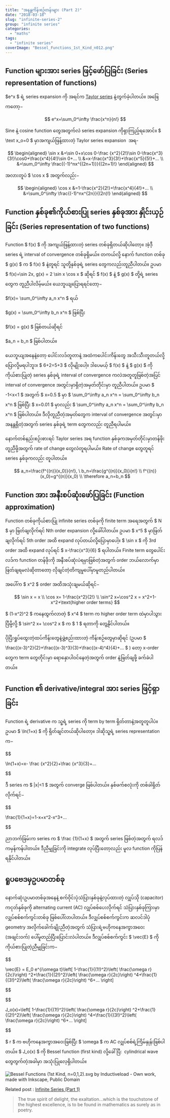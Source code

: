 ```yaml
---
title: "အနန္တကိန်းစဉ်တန်းများ (Part 2)"
date: "2018-03-18"
slug: "infinite-series-2"
group: "infinite series"
categories:
  - "maths"
tags:
  - "infinite series"
coverImage: "Bessel_Functions_1st_Kind_n012.png"
---
```


## Function များအား series ဖြင့်ဖော်ပြခြင်း (Series representation of functions)

$e^x $ ရဲ့ series expansion ကို အရင်က [Taylor series](http://theinlinaung.com/taylor-series/) နဲ့တွက်ခဲ့ပါတယ်။ အဖြေကတော့−

$$
e^x=\sum_0^\infty \frac{x^n}{n!}
$$

Sine နဲ့ cosine function တွေအတွက်လဲ series expansion ကိုရှာကြည့်ရအောင်။ $ \text x_o=0 $ မှာအကျယ်ဖြန့်ထားတဲ့ Taylor series expansion  အရ-

$$
\begin{aligned}
\sin x &=\sin 0+x\cos 0-\frac {x^2}{2!}\sin 0-\frac{x^3}{3!}\cos0+\frac{x^4}{4!}\sin 0+...
\\
&=x-\frac{x^3}{3!}+\frac{x^5}{5!}+...
\\
&=\sum_0^\infty \frac{(-1)^nx^{(2n+1)}}{(2n+1)!}
\end{aligned}
$$

အလားတူပဲ $ \cos x $ အတွက်လည်း−

$$
\begin{aligned}
\cos x &=1-\frac{x^2}{2!}+\frac{x^4}{4!}+...
\\
&=\sum_0^\infty \frac{(-1)^nx^{2n}}{(2n)!}
\end{aligned}
$$

## Function နှစ်ခု၏ကိုယ်စားပြု series နှစ်ခုအား နှိုင်းယှဉ်ခြင်း (Series representation of two functions)

Function $ f(x) $ ကို အကျယ်ဖြန့်ထားတဲ့ series တစ်ခုရှိတယ်ဆိုပါတော့။ အဲ့ဒီ့ series ရဲ့ interval of convergence တစ်ခုရှိမယ်။ တကယ်လို့ နောက် function တစ်ခု $ g(x) $ က $ f(x) $ နဲ့တူရင် သူတို့နှစ်ခုရဲ့ series တွေကလည်းတူညီပါတယ်။ ဥပမာ $ f(x)=\sin 2x, g(x) = 2 \sin x \cos x $ ဆိုရင် $ f(x) $ နဲ့ $ g(x) $ တို့ရဲ့ series တွေက တူညီပါလိမ့်မယ်။ ယေဘူယျပြောရရင်တော့−

$f(x)= \sum_0^\infty a_n x^n $ ရယ်

$g(x) = \sum_0^\infty b_n x^n $ ဖြစ်ပြီး

$f(x) = g(x) $ ဖြစ်တယ်ဆိုရင်

$a_n = b_n $ ဖြစ်ပါတယ်။

ယေဘူယျအနေနဲ့တော့ ပေါင်းလဒ်တူတာနဲ့ အထဲကပေါင်းကိန်းတွေ အသီးသီးတူတယ်လို့ပြောလို့မရပါဘူး။ $ 6+2=5+3 $ လိုမျိုးပေါ့။ ဒါပေမယ့် $ f(x) $ နဲ့ $ g(x) $ ကိုကိုယ်စားပြုတဲ့ series နှစ်ခုရဲ့ interval of convergence ကလဲအတူတူဖြစ်တဲ့အပြင် interval of convergence အတွင်းမှာရှိတဲ့အမှတ်တိုင်းမှာ တူညီပါတယ်။ ဥပမာ $ -1<x<1 $ အတွက် $ x=0.5 $ မှာ $ \sum_0^\infty a_n x^n = \sum_0^\infty b_n x^n $ ဖြစ်ပြီး $ x=0.01 $ မှာလည်း $ \sum_0^\infty a_n x^n = \sum_0^\infty b_n x^n $ ဖြစ်ပါတယ်။ ဒီလိုတူညီတဲ့အမှတ်တွေက interval of convergence အတွင်းမှာ အနန္တရှိတဲ့အတွက် series နှစ်ခုရဲ့ term တွေကလည်း တူညီရပါမယ်။

နောက်တစ်နည်းစဉ်းစားရင် Taylor series အရ function နှစ်ခုကအမှတ်တိုင်းမှာတန်ဖိုးတူညီဖို့အတွက် rate of change တွေလဲတူရပါမယ်။ Rate of change တွေတူရင် series နှစ်ခုကလည်း တူပါတယ်။

$$
a_n=\frac{f^{(n)}(x_0)}{n!}, \ b_n=\frac{g^{(n)}(x_0)}{n!}
\\
f^{(n)}(x_0)=g^{(n)}(x_0)
\\
\therefore a_n=b_n
$$

## Function အား အနီးစပ်ဆုံးဖော်ပြခြင်း (Function approximation)

Function တစ်ခုကိုယ်စားပြု infinite series တစ်ခုကို finite term အရေအတွက် $ N $ မှာ ဖြတ်ချလိုက်ရင် Nth order expansion လို့ခေါ်ပါတယ်။ ဥပမာ $ x^5 $ မှာဖြတ်ချလိုက်ရင် 5th order အထိ expand လုပ်တယ်လို့ပြောမှာပေါ့။ $ \sin x $ ကို 3rd order အထိ expand လုပ်ရင် $ x-\frac{x^3}{6} $ ရပါတယ်။ Finite term တွေပေါင်းလဒ်က function တန်ဖိုးကို အနီးစပ်ဆုံးပဲရမှာဖြစ်တဲ့အတွက် order ဘယ်လောက်မှာဖြတ်ချရမလဲဆိုတာတော့ လိုချင်တဲ့တိကျမှုပေါ်မှာမူတည်ပါတယ်။

အပေါ်က $ x^2 $ order အထိအသုံးချမယ်ဆိုရင်−

$$
 \sin x = x
\\
 \cos x= 1-\frac{x^2}{2!}
\\
 \sin^2 x+\cos^2 x = x^2+1-x^2+\text{higher order terms}
$$

$ (1-x^2)^2 $ ကနေထွက်လာတဲ့ $ x^4 $ term က higher order term ထဲမှာပါသွားပြီမို့လို့ $ \sin^2 x+ \cos^2 x $ က $ 1 $ ရတာကို တွေ့နိုင်ပါတယ်။

ပိုပြီးရှုပ်ထွေးတဲ့ထပ်ကိန်းတွေနဲ့ဖွဲ့စည်းထားတဲ့ ကိန်းစဉ်တွေမှာဆိုရင် (ဥပမာ $ \frac{(x-3)^2}{2}+\frac{(x-3)^3}{3}+\frac{(x-4)^4}{4}+... $ ) တော့ x-order တွေက term တွေတိုင်းမှာ ရောနှောပါဝင်နေတဲ့အတွက် order နဲ့ဖြတ်ချဖို့ ခက်ခဲပါတယ်။

## Function ၏ derivative/integral အား series ဖြင့်ရှာခြင်း

Function ရဲ့ derivative က သူ့ရဲ့ series ကို term by term ရှိတ်တာနဲ့အတူတူပါပဲ။ ဥပမာ $ \ln(1+x) $ ကို ရှိတ်ချင်တယ်ဆိုပါတော့။ ဒါဆိုသူ့ရဲ့ series representation က−

$$

\ln(1+x)=x- \frac {x^2}{2}+\frac {x^3}{3}+...


$$

ဒီ series က $ |x|<1 $ အတွက် converge ဖြစ်ပါတယ်။ နှစ်ဖက်စလုံးကို တစ်ခါရှိတ်လိုက်ရင်−

$$

\frac{1}{1+x}=1-x+x^2-x^3+...


$$

ညာဘက်ခြမ်းက series က $ \frac {1}{1+x} $ အတွက် series ဖြစ်တဲ့အတွက် ရလဒ်ကမှန်ကန်ပါတယ်။ ဒီညီမျှခြင်းကို integrate လုပ်ပြီးတော့လည်း မူလ function ကိုပြန်ရနိုင်ပါတယ်။

## ရူပဗေဒမှဥပမာတစ်ခု

နောက်ဆုံးဥပမာတစ်ခုအနေနဲ့ စက်ဝိုင်းပုံသံပြားနှစ်ခုနဲ့လုပ်ထားတဲ့ လျှပ်သို (capacitor) ကငုတ်နှစ်ခုကို alternating current (AC) လျှပ်စစ်ပေးလိုက်ရင် သံပြားနှစ်ခုကြားမှာ လျှပ်စစ်စက်ကွင်းတစ်ခု ဖြစ်ပေါ်လာပါတယ်။ ဒီလျှပ်စစ်စက်ကွင်းက ဆလင်ဒါပုံ geometry အလိုက်ခေါက်ချိုးညီတဲ့အတွက် သံပြားရဲ့ဗဟိုကနေအကွာအဝေး (အချင်းဝက်) ပေါ်မူတည်ပြီးပြောင်းလဲပါတယ်။ ဒီလျှပ်စစ်စက်ကွင်း $ \vec{E} $ ကို ကိုယ်စားပြုတဲ့ညီမျှခြင်းက−

$$

\vec{E} = E_0 e^{i\omega t}\left[ 1-\frac{1}{(1!)^2}\left( \frac{\omega r}{2c}\right) ^2+\frac{1}{(2!)^2}\left( \frac{\omega r}{2c}\right) ^4+\frac{1}{(3!)^2}\left( \frac{\omega r}{2c}\right) ^6+... \right]


$$

$$

J_o(x)=\left[ 1-\frac{1}{(1!)^2}\left( \frac{\omega r}{2c}\right) ^2+\frac{1}{(2!)^2}\left( \frac{\omega r}{2c}\right) ^4+\frac{1}{(3!)^2}\left( \frac{\omega r}{2c}\right) ^6+... \right]


$$

$ r $ က ဗဟိုကနေအကွာအဝေးဖြစ်ပြီး $ \omega $ က AC လျှပ်စစ်ရဲ့ကြိမ်နှုန်းဖြစ်ပါတယ်။ $ J_o(x) $ ကို Bessel function (first kind) လို့ခေါ်ပြီ:  cylindrical wave တွေတွက်တဲ့အခါမှာ အသုံးပြုလေ့ရှိပါတယ်။

![Bessel Functions (1st Kind, n=0,1,2).svg  
by [Inductiveload](https://commons.wikimedia.org/wiki/User:Inductiveload "User:Inductiveload") - Own work, made with Inkscape, Public Domain](https://upload.wikimedia.org/wikipedia/commons/5/5d/Bessel_Functions_%281st_Kind%2C_n%3D0%2C1%2C2%29.svg)

Related post : [Infinite Series (Part 1)](http://theinlinaung.com/infinite-series/)

<Blockquote author="Bertrand Russell">
The true spirit of delight, the exaltation...which is the touchstone of the highest excellence, is to be found in mathematics as surely as in poetry.
</Blockquote>
